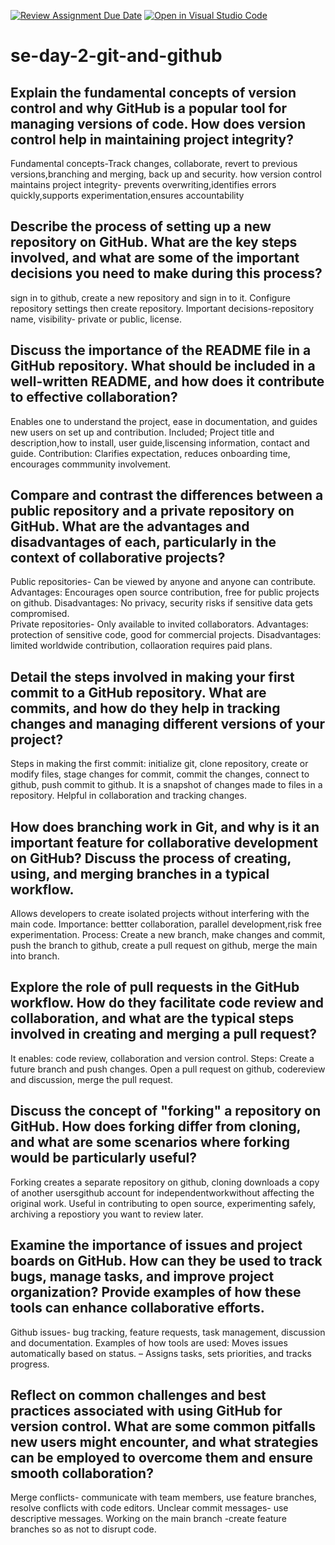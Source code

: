 [![Review Assignment Due Date](https://classroom.github.com/assets/deadline-readme-button-22041afd0340ce965d47ae6ef1cefeee28c7c493a6346c4f15d667ab976d596c.svg)](https://classroom.github.com/a/8wgCKhpZ)
[![Open in Visual Studio Code](https://classroom.github.com/assets/open-in-vscode-2e0aaae1b6195c2367325f4f02e2d04e9abb55f0b24a779b69b11b9e10269abc.svg)](https://classroom.github.com/online_ide?assignment_repo_id=18558609&assignment_repo_type=AssignmentRepo)
# se-day-2-git-and-github
## Explain the fundamental concepts of version control and why GitHub is a popular tool for managing versions of code. How does version control help in maintaining project integrity?

Fundamental concepts-Track changes, collaborate, revert to previous versions,branching and merging, back up and security.
how version control maintains project integrity- prevents overwriting,identifies errors quickly,supports experimentation,ensures accountability
## Describe the process of setting up a new repository on GitHub. What are the key steps involved, and what are some of the important decisions you need to make during this process?
sign in to github, create a new repository and sign in to it. Configure repository settings then create repository.
Important decisions-repository name, visibility- private or public, license. 

## Discuss the importance of the README file in a GitHub repository. What should be included in a well-written README, and how does it contribute to effective collaboration?
Enables one to understand the project, ease in documentation, and guides new users on set up and contribution.
Included; Project title and description,how to install, user guide,liscensing information, contact and guide.
Contribution: Clarifies expectation, reduces onboarding time, encourages commmunity involvement.
## Compare and contrast the differences between a public repository and a private repository on GitHub. What are the advantages and disadvantages of each, particularly in the context of collaborative projects?
Public repositories- Can be viewed by anyone and anyone can contribute. Advantages: Encourages open source contribution, free for public projects on github. Disadvantages: No privacy, security risks if sensitive data gets compromised.  
Private repositories- Only available to invited collaborators. Advantages: protection of sensitive code, good for commercial projects. Disadvantages: limited worldwide contribution, collaoration requires paid plans. 

## Detail the steps involved in making your first commit to a GitHub repository. What are commits, and how do they help in tracking changes and managing different versions of your project?
Steps in making the first commit: initialize git, clone repository, create or modify files, stage changes for commit, commit the changes, connect to github, push commit to github. 
It is a snapshot of changes made to files in a repository. Helpful in collaboration and tracking changes. 

## How does branching work in Git, and why is it an important feature for collaborative development on GitHub? Discuss the process of creating, using, and merging branches in a typical workflow.
Allows developers to create isolated projects without interfering with the main code. Importance: bettter collaboration, parallel development,risk free experimentation. 
Process: Create a new branch, make changes and commit, push the branch to github, create a pull request on github, merge the main into branch. 

## Explore the role of pull requests in the GitHub workflow. How do they facilitate code review and collaboration, and what are the typical steps involved in creating and merging a pull request?
It enables: code review, collaboration and version control. Steps: Create a future branch and push changes. Open a pull request on github, codereview and discussion, merge the pull request. 

## Discuss the concept of "forking" a repository on GitHub. How does forking differ from cloning, and what are some scenarios where forking would be particularly useful?
Forking creates a separate repository on github, cloning downloads a copy of another usersgithub account for independentworkwithout affecting the original work. Useful in contributing to open source, experimenting safely, archiving a repostiory you want to review later. 

## Examine the importance of issues and project boards on GitHub. How can they be used to track bugs, manage tasks, and improve project organization? Provide examples of how these tools can enhance collaborative efforts.
Github issues- bug tracking, feature requests, task management, discussion and documentation. 
Examples of how tools are used: Moves issues automatically based on status.
– Assigns tasks, sets priorities, and tracks progress.
## Reflect on common challenges and best practices associated with using GitHub for version control. What are some common pitfalls new users might encounter, and what strategies can be employed to overcome them and ensure smooth collaboration?
Merge conflicts- communicate with team members, use feature branches, resolve conflicts with code editors. 
Unclear commit messages- use descriptive messages. 
Working on the main branch -create feature branches so as not to disrupt code. 
